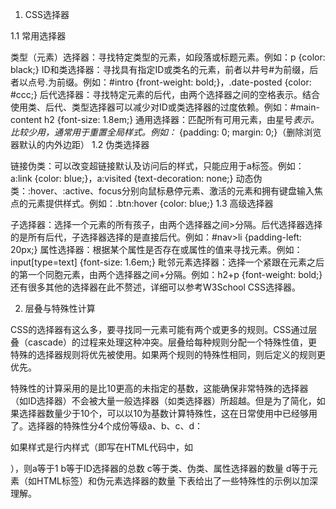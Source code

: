 1. CSS选择器

1.1 常用选择器

类型（元素）选择器：寻找特定类型的元素，如段落或标题元素。例如：p {color: black;}
ID和类选择器：寻找具有指定ID或类名的元素，前者以井号#为前缀，后者以点号.为前缀。例如：#intro {front-weight: bold;}，.date-posted {color: #ccc;}
后代选择器：寻找特定元素的后代，由两个选择器之间的空格表示。结合使用类、后代、类型选择器可以减少对ID或类选择器的过度依赖。例如：#main-content h2 {font-size: 1.8em;}
通用选择器：匹配所有可用元素，由星号*表示。比较少用，通常用于重置全局样式。例如：* {padding: 0; margin: 0;}（删除浏览器默认的内外边距）
1.2 伪类选择器

链接伪类：可以改变超链接默认及访问后的样式，只能应用于a标签。例如：a:link {color: blue;}，a:visited {text-decoration: none;}
动态伪类：:hover、:active、focus分别向鼠标悬停元素、激活的元素和拥有键盘输入焦点的元素提供样式。例如：.btn:hover {color: blue;}
1.3 高级选择器

子选择器：选择一个元素的所有孩子，由两个选择器之间>分隔。后代选择器选择的是所有后代，子选择器选择的是直接后代。例如：#nav>li {padding-left: 20px;}
属性选择器：根据某个属性是否存在或属性的值来寻找元素。例如：input[type=text] {font-size: 1.6em;}
毗邻元素选择器：选择一个紧跟在元素之后的第一个同胞元素，由两个选择器之间+分隔。例如：h2+p {font-weight: bold;}
还有很多其他的选择器在此不赘述，详细可以参考W3School CSS选择器。

2. 层叠与特殊性计算

CSS的选择器有这么多，要寻找同一元素可能有两个或更多的规则。CSS通过层叠（cascade）的过程来处理这种冲突。层叠给每种规则分配一个特殊性值，更特殊的选择器规则将优先被使用。如果两个规则的特殊性相同，则后定义的规则更优先。

特殊性的计算采用的是比10更高的未指定的基数，这能确保非常特殊的选择器（如ID选择器）不会被大量一般选择器（如类选择器）所超越。但是为了简化，如果选择器数量少于10个，可以以10为基数计算特殊性，这在日常使用中已经够用了。选择器的特殊性分4个成份等级a、b、c、d：

如果样式是行内样式（即写在HTML代码中，如<div style="display:none;"></div>），则a等于1
b等于ID选择器的总数
c等于类、伪类、属性选择器的数量
d等于元素（如HTML标签）和伪元素选择器的数量
下表给出了一些特殊性的示例以加深理解。